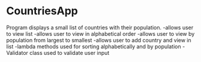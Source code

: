 # CountriesApp

Program displays a small list of countries with their population.
-allows user to view list
-allows user to view in alphabetical order
-allows user to view by population from largest to smallest
-allows user to add country and view in list
-lambda methods used for sorting alphabetically and by population
-Validator class used to validate user input
